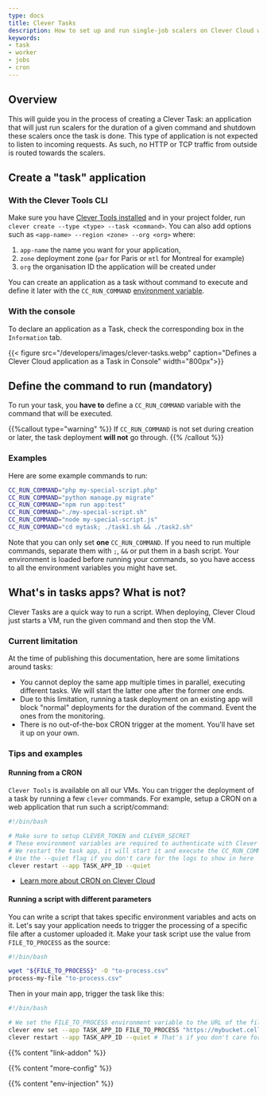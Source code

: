 ```yaml
---
type: docs
title: Clever Tasks
description: How to set up and run single-job scalers on Clever Cloud with complete setup and configuration, configuration options, and deployment guide
keywords:
- task
- worker
- jobs
- cron
---
```


## Overview

This will guide you in the process of creating a Clever Task: an application that will just run scalers for the duration of a given command and shutdown these scalers once the task is done. This type of application is not expected to listen to incoming requests. As such, no HTTP or TCP traffic from outside is routed towards the scalers.

## Create a "task" application

### With the Clever Tools CLI

Make sure you have [Clever Tools installed](/developers/doc/cli/) and in your project folder, run `clever create --type <type> --task <command>`. You can also add options such as `<app-name> --region <zone> --org <org>` where:
   1. `app-name` the name you want for your application,
   2. `zone` deployment zone (`par` for Paris or `mtl` for Montreal for example)
   3. `org` the organisation ID the application will be created under

You can create an application as a task without command to execute and define it later with the `CC_RUN_COMMAND` [environment variable](/developers/doc/reference/reference-environment-variables/).

### With the console

To declare an application as a Task, check the corresponding box in the `Information` tab.

{{< figure src="/developers/images/clever-tasks.webp" caption="Defines a Clever Cloud application as a Task in Console" width="800px">}}

## Define the command to run (mandatory)

To run your task, you **have to** define a `CC_RUN_COMMAND` variable with the command that will be executed.

{{%callout type="warning" %}}
If `CC_RUN_COMMAND` is not set during creation or later, the task deployment **will not** go through.
{{% /callout %}}

### Examples

Here are some example commands to run:

```bash
CC_RUN_COMMAND="php my-special-script.php"
CC_RUN_COMMAND="python manage.py migrate"
CC_RUN_COMMAND="npm run app:test"
CC_RUN_COMMAND="./my-special-script.sh"
CC_RUN_COMMAND="node my-special-script.js"
CC_RUN_COMMAND="cd mytask; ./task1.sh && ./task2.sh"
```

Note that you can only set **one** `CC_RUN_COMMAND`. If you need to run multiple commands, separate them with `;`, `&&` or put them in a bash script. Your environment is loaded before running your commands, so you have access to all the environment variables you might have set.

## What's in tasks apps? What is not?

Clever Tasks are a quick way to run a script. When deploying, Clever Cloud just starts a VM, run the given command and then stop the VM.

### Current limitation

At the time of publishing this documentation, here are some limitations around tasks:

- You cannot deploy the same app multiple times in parallel, executing different tasks. We will start the latter one after the former one ends.
- Due to this limitation, running a task deployment on an existing app will block "normal" deployments for the duration of the command. Event the ones from the monitoring.
- There is no out-of-the-box CRON trigger at the moment. You'll have set it up on your own.

### Tips and examples

#### Running from a CRON

`Clever Tools` is available on all our VMs. You can trigger the deployment of a task by running a few `clever` commands. For example, setup a CRON on a web application that run such a script/command:

```bash
#!/bin/bash

# Make sure to setup CLEVER_TOKEN and CLEVER_SECRET
# These environment variables are required to authenticate with Clever Tools
# We restart the task app, it will start it and execute the CC_RUN_COMMAND
# Use the --quiet flag if you don't care for the logs to show in here
clever restart --app TASK_APP_ID --quiet
```

- [Learn more about CRON on Clever Cloud](/developers/doc/administrate/cron/)

#### Running a script with different parameters

You can write a script that takes specific environment variables and acts on it. Let's say your application needs to trigger the processing of a specific file after a customer uploaded it. Make your task script use the value from `FILE_TO_PROCESS` as the source:

```bash
#!/bin/bash

wget "${FILE_TO_PROCESS}" -O "to-process.csv"
process-my-file "to-process.csv"
```

Then in your main app, trigger the task like this:

```bash
#!/bin/bash

# We set the FILE_TO_PROCESS environment variable to the URL of the file to process
clever env set --app TASK_APP_ID FILE_TO_PROCESS "https://mybucket.cellar-c2.services.clever-cloud.com/some-file.csv"
clever restart --app TASK_APP_ID --quiet # That's if you don't care for the logs to show in here
```

{{% content "link-addon" %}}

{{% content "more-config" %}}

{{% content "env-injection" %}}
